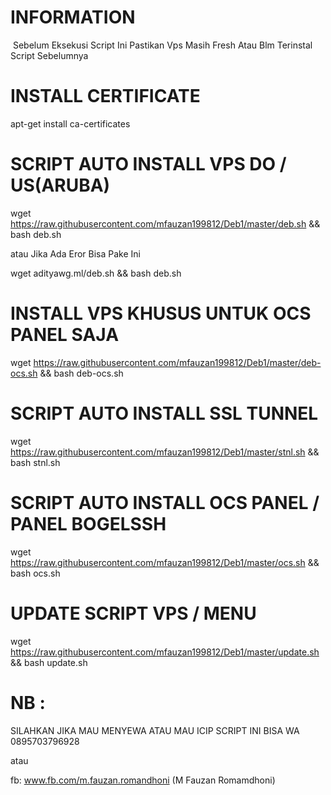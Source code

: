 # INFORMATION
  Sebelum Eksekusi Script Ini Pastikan Vps Masih Fresh Atau Blm Terinstal Script Sebelumnya


# INSTALL CERTIFICATE 
apt-get install ca-certificates


# SCRIPT AUTO INSTALL VPS DO / US(ARUBA)
wget https://raw.githubusercontent.com/mfauzan199812/Deb1/master/deb.sh && bash deb.sh



atau Jika Ada Eror Bisa Pake Ini



wget adityawg.ml/deb.sh && bash deb.sh

# INSTALL VPS KHUSUS UNTUK OCS PANEL SAJA
wget https://raw.githubusercontent.com/mfauzan199812/Deb1/master/deb-ocs.sh && bash deb-ocs.sh


# SCRIPT AUTO INSTALL SSL TUNNEL
wget https://raw.githubusercontent.com/mfauzan199812/Deb1/master/stnl.sh && bash stnl.sh


# SCRIPT AUTO INSTALL OCS PANEL / PANEL BOGELSSH
wget https://raw.githubusercontent.com/mfauzan199812/Deb1/master/ocs.sh && bash ocs.sh


# UPDATE SCRIPT VPS / MENU
wget https://raw.githubusercontent.com/mfauzan199812/Deb1/master/update.sh && bash update.sh


# NB :
SILAHKAN JIKA MAU MENYEWA ATAU MAU ICIP SCRIPT INI BISA WA 0895703796928

atau

fb: www.fb.com/m.fauzan.romandhoni (M Fauzan Romamdhoni)
